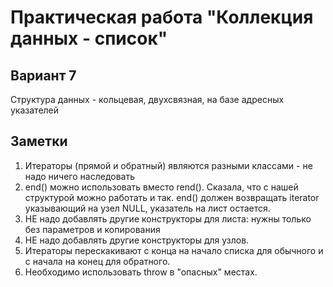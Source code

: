 # Практическая работа "Коллекция данных - список"
## Вариант 7
Структура данных - кольцевая, двухсвязная, на базе адресных указателей

## Заметки
1. Итераторы (прямой и обратный) являются разными классами - не надо ничего наследовать
2. end() можно использовать вместо rend(). Сказала, что с нашей структурой можно работать и так. end() должен возвращать iterator указывающий на узел NULL, указатель на лист остается.
3. НЕ надо добавлять другие конструкторы для листа: нужны только без параметров и копирования
4. НЕ надо добавлять другие конструкторы для узлов.
5. Итераторы перескакивают с конца на начало списка для обычного и с начала на конец для обратного.
6. Необходимо использовать throw в "опасных" местах.